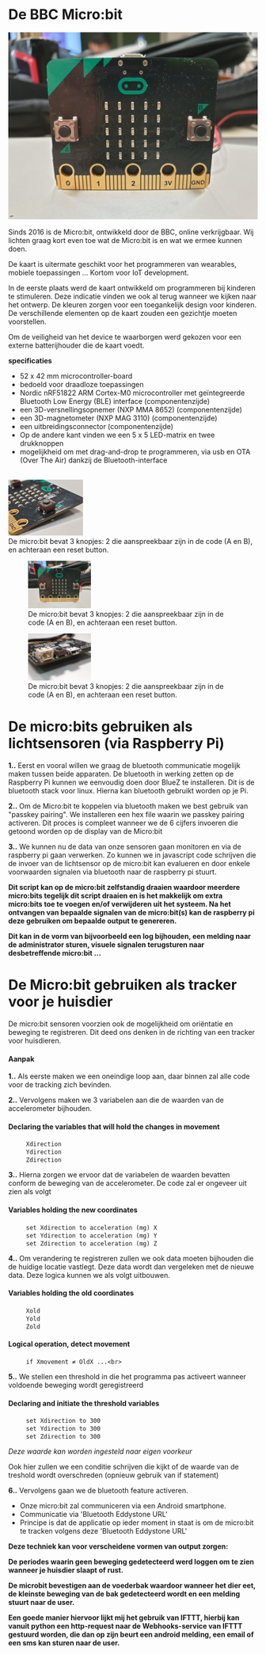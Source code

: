 <h1>De BBC Micro:bit</h1>

![](images/microbit_front.jpg)

Sinds 2016 is de Micro:bit, ontwikkeld door de BBC, online verkrijgbaar. Wij lichten graag kort even toe wat de Micro:bit is en wat we ermee kunnen doen.

De kaart is uitermate geschikt voor het programmeren van wearables, mobiele toepassingen ... Kortom voor IoT development. 

In de eerste plaats werd de kaart ontwikkeld om programmeren bij kinderen te stimuleren. Deze indicatie vinden we ook al terug wanneer we kijken naar het ontwerp. De kleuren zorgen voor een toegankelijk design voor kinderen. De verschillende elementen op de kaart zouden een gezichtje moeten voorstellen.

Om de veiligheid van het device te waarborgen werd gekozen voor een externe batterijhouder die de kaart voedt.

**specificaties**
- 52 x 42 mm microcontroller-board
- bedoeld voor draadloze toepassingen
- Nordic nRF51822 ARM Cortex-M0 microcontroller met geïntegreerde Bluetooth Low Energy (BLE) interface (componentenzijde)
- een 3D-versnellingsopnemer (NXP MMA 8652) (componentenzijde)
- een 3D-magnetometer (NXP MAG 3110) (componentenzijde)
- een uitbreidingsconnector (componentenzijde)
- Op de andere kant vinden we een 5 x 5 LED-matrix en twee drukknoppen
- mogelijkheid om met drag-and-drop te programmeren, via usb en OTA (Over The Air) dankzij de Bluetooth-interface

<br>


<div style="display:block">
  <img src="images/microbit_button.jpg" alt="button" style="width:30%">
  <figcaption>De micro:bit bevat 3 knopjes: 2 die aanspreekbaar zijn in de code (A en B), en achteraan een reset button.</figcaption>
</div>

<figure style="display:block">
  <img src="images/microbit_front_2.jpg" alt="button" style="width:30%">
  <figcaption>De micro:bit bevat 3 knopjes: 2 die aanspreekbaar zijn in de code (A en B), en achteraan een reset button.</figcaption>
</figure>

<figure style="display:block">
  <img src="images/microbit_connectors.jpg" alt="button" style="width:30%">
  <figcaption>De micro:bit bevat 3 knopjes: 2 die aanspreekbaar zijn in de code (A en B), en achteraan een reset button.</figcaption>
</figure>



<h1>De micro:bits gebruiken als lichtsensoren (via Raspberry Pi)</h1>


**1..** Eerst en vooral willen we graag de bluetooth communicatie mogelijk maken tussen beide apparaten.
   De bluetooth in werking zetten op de Raspberry Pi kunnen we eenvoudig doen door BlueZ te installeren. Dit is de bluetooth stack voor linux. Hierna kan bluetooth gebruikt worden op je Pi.

**2..** Om de Micro:bit te koppelen via bluetooth maken we best gebruik van "passkey pairing". We installeren een hex file waarin we passkey pairing activeren. Dit proces is compleet wanneer we de 6 cijfers invoeren die getoond worden op de display van de Micro:bit

**3..** We kunnen nu de data van onze sensoren gaan monitoren en via de raspberry pi gaan verwerken.
   Zo kunnen we in javascript code schrijven die de invoer van de lichtsensor op de micro:bit kan evalueren en door enkele voorwaarden signalen via bluetooth naar de raspberry pi stuurt.

   **Dit script kan op de micro:bit zelfstandig draaien waardoor meerdere micro:bits tegelijk dit script draaien en is het makkelijk om extra micro:bits toe te voegen en/of verwijderen uit het systeem. Na het ontvangen van bepaalde signalen van de micro:bit(s) kan de raspberry pi deze gebruiken om bepaalde output te genereren.**

   **Dit kan in de vorm van bijvoorbeeld een log bijhouden, een melding naar de administrator sturen, visuele signalen terugsturen naar desbetreffende micro:bit ...**


<h1>De Micro:bit gebruiken als tracker voor je huisdier</h1>

   De micro:bit sensoren voorzien ook de mogelijkheid om oriëntatie en beweging te registreren.
   Dit deed ons denken in de richting van een tracker voor huisdieren.

<h4>Aanpak</h4>

**1..** Als eerste maken we een oneindige loop aan, daar binnen zal alle code voor de tracking zich bevinden.

**2..** Vervolgens maken we 3 variabelen aan die de waarden van de accelerometer bijhouden.

   <h4>Declaring the variables that will hold the changes in movement</h4>

         Xdirection
         Ydirection 
         Zdirection 
   

**3..** Hierna zorgen we ervoor dat de variabelen de waarden bevatten conform de beweging van de accelerometer.
   De code zal er ongeveer uit zien als volgt

   <h4>Variables holding the new coordinates</h4>

         
         set Xdirection to acceleration (mg) X 
         set Ydirection to acceleration (mg) Y 
         set Zdirection to acceleration (mg) Z
   

**4..** Om verandering te registreren zullen we ook data moeten bijhouden die de huidige locatie vastlegt. Deze data wordt dan vergeleken met de nieuwe data. Deze logica kunnen we als volgt uitbouwen.

   <h4>Variables holding the old coordinates</h4>

         Xold
         Yold
         Zold
   

<h4>Logical operation, detect movement</h4>
   
         if Xmovement ≠ OldX ...<br>
         

**5..** We stellen een threshold in die het programma pas activeert wanneer voldoende beweging wordt geregistreerd

   <h4>Declaring and initiate the threshold variables</h4>


         set Xdirection to 300
         set Ydirection to 300
         set Zdirection to 300

   *Deze waarde kan worden ingesteld naar eigen voorkeur*
         

   Ook hier zullen we een conditie schrijven die kijkt of de waarde van de treshold wordt overschreden
   (opnieuw gebruik van if statement)

**6..** Vervolgens gaan we de bluetooth feature activeren.
   - Onze micro:bit zal communiceren via een Android smartphone. <br>
   - Communicatie via 'Bluetooth Eddystone URL' <br>
   - Principe is dat de applicatie op ieder moment in staat is om de micro:bit te tracken volgens deze 'Bluetooth Eddystone URL' <br>
   

**Deze techniek kan voor verscheidene vormen van output zorgen:**

**De periodes waarin geen beweging gedetecteerd werd loggen om te zien wanneer je huisdier slaapt of rust.**

**De microbit bevestigen aan de voederbak waardoor wanneer het dier eet, de kleinste beweging van de bak gedetecteerd wordt en een melding stuurt naar de user.**

**Een goede manier hiervoor lijkt mij het gebruik van IFTTT, hierbij kan vanuit python een http-request naar de Webhooks-service van IFTTT gestuurd worden, die dan op zijn beurt een android melding, een email of een sms kan sturen naar de user.</li>**
